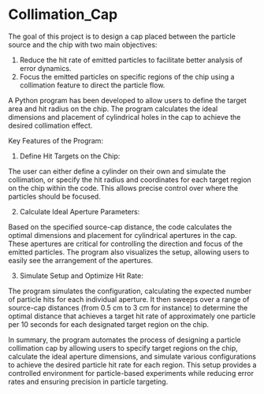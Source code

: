 # Collimation_Cap

The goal of this project is to design a cap placed between the particle source and the chip with two main objectives:

1. Reduce the hit rate of emitted particles to facilitate better analysis of error dynamics.
2. Focus the emitted particles on specific regions of the chip using a collimation feature to direct the particle flow.

A Python program has been developed to allow users to define the target area and hit radius on the chip. The program calculates the ideal dimensions and placement of cylindrical holes in the cap to achieve the desired collimation effect.

Key Features of the Program:
1. Define Hit Targets on the Chip:

The user can either define a cylinder on their own and simulate the collimation, or specify the hit radius and coordinates for each target region on the chip within the code. This allows precise control over where the particles should be focused.

2. Calculate Ideal Aperture Parameters:

Based on the specified source-cap distance, the code calculates the optimal dimensions and placement for cylindrical apertures in the cap. These apertures are critical for controlling the direction and focus of the emitted particles. The program also visualizes the setup, allowing users to easily see the arrangement of the apertures.

3. Simulate Setup and Optimize Hit Rate:

The program simulates the configuration, calculating the expected number of particle hits for each individual aperture. It then sweeps over a range of source-cap distances (from 0.5 cm to 3 cm for instance) to determine the optimal distance that achieves a target hit rate of approximately one particle per 10 seconds for each designated target region on the chip.

In summary, the program automates the process of designing a particle collimation cap by allowing users to specify target regions on the chip, calculate the ideal aperture dimensions, and simulate various configurations to achieve the desired particle hit rate for each region. This setup provides a controlled environment for particle-based experiments while reducing error rates and ensuring precision in particle targeting.
